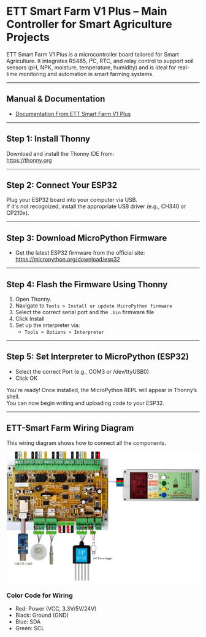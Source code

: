 # ETT Smart Farm V1 Plus – Main Controller for Smart Agriculture Projects

ETT Smart Farm V1 Plus is a microcontroller board tailored for Smart Agriculture. It integrates RS485, I²C, RTC, and relay control to support soil sensors (pH, NPK, moisture, temperature, humidity) and is ideal for real-time monitoring and automation in smart farming systems.

---

## Manual & Documentation

- [Documentation From ETT Smart Farm V1 Plus](https://www.etteam.com/productI2C_RS485/ET-SMART-FARM-V1P/index.html)

---

## Step 1: Install Thonny

Download and install the Thonny IDE from:  
https://thonny.org

---

## Step 2: Connect Your ESP32

Plug your ESP32 board into your computer via USB.  
If it's not recognized, install the appropriate USB driver (e.g., CH340 or CP210x).

---

## Step 3: Download MicroPython Firmware

- Get the latest ESP32 firmware from the official site:  
  https://micropython.org/download/esp32

---

## Step 4: Flash the Firmware Using Thonny

1. Open Thonny.
2. Navigate to `Tools > Install or update MicroPython firmware`
3. Select the correct serial port and the `.bin` firmware file
4. Click Install
5. Set up the interpreter via:
   - `Tools > Options > Interpreter`

---

## Step 5: Set Interpreter to MicroPython (ESP32)

- Select the correct Port (e.g., COM3 or /dev/ttyUSB0)
- Click OK

You're ready! Once installed, the MicroPython REPL will appear in Thonny’s shell.  
You can now begin writing and uploading code to your ESP32.

---

## ETT-Smart Farm Wiring Diagram

This wiring diagram shows how to connect all the components.

![Wiring Diagram](images/wiring_diagram.jpg)

### Color Code for Wiring

- Red: Power (VCC, 3.3V/5V/24V)
- Black: Ground (GND)
- Blue: SDA
- Green: SCL
